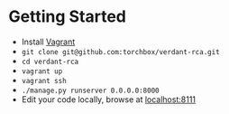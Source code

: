 # Getting Started

* Install [Vagrant](https://wiki.torchbox.com/view/Vagrant)
* ```git clone git@github.com:torchbox/verdant-rca.git```
* ```cd verdant-rca```
* ```vagrant up```
* ```vagrant ssh```
* ```./manage.py runserver 0.0.0.0:8000```
* Edit your code locally, browse at [localhost:8111](http://localhost:8111/)